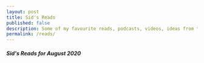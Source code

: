 ```yaml
---
layout: post
title: Sid's Reads
published: false
description: Some of my favourite reads, podcasts, videos, ideas from the internet 
permalink: /reads/
---
```


##### Sid's Reads for August 2020 


